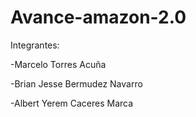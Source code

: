 # Avance-amazon-2.0

Integrantes:

-Marcelo Torres Acuña

-Brian Jesse Bermudez Navarro

-Albert Yerem Caceres Marca
